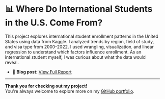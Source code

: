 # 📊 Where Do International Students in the U.S. Come From?

This project explores international student enrollment patterns in the United States using data from Kaggle. I analyzed trends by region, field of study, and visa type from 2000–2022. I used wrangling, visualization, and linear regression to understand which factors influence enrollment. As an international student myself, I was curious about what the data would reveal.

- 🔗 **Blog post**: [View Full Report](https://yerkezhanmed.github.io/international-student-project/index.html)

---

**Thank you for checking out my project!**  
You're always welcome to explore more on my [GitHub portfolio](https://github.com/yerkezhanmed).
